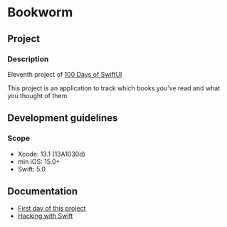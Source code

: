 # Bookworm

## Project

### Description

Eleventh project of [100 Days of SwiftUI](https://www.hackingwithswift.com/100/swiftui)

This project is an application to track which books you’ve read and what you thought of them

## Development guidelines

### Scope

* Xcode: 13.1 (13A1030d)
* min iOS: 15.0+ 
* Swift: 5.0

## Documentation

* [First day of this project](https://www.hackingwithswift.com/100/swiftui/53)
* [Hacking with Swift](https://www.hackingwithswift.com)
